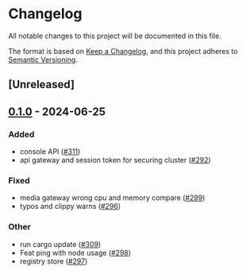 # Changelog
All notable changes to this project will be documented in this file.

The format is based on [Keep a Changelog](https://keepachangelog.com/en/1.0.0/),
and this project adheres to [Semantic Versioning](https://semver.org/spec/v2.0.0.html).

## [Unreleased]

## [0.1.0](https://github.com/8xFF/atm0s-media-server/releases/tag/media-server-gateway-v0.1.0) - 2024-06-25

### Added
- console API ([#311](https://github.com/8xFF/atm0s-media-server/pull/311))
- api gateway and session token for securing cluster ([#292](https://github.com/8xFF/atm0s-media-server/pull/292))

### Fixed
- media gateway wrong cpu and memory compare ([#299](https://github.com/8xFF/atm0s-media-server/pull/299))
- typos and clippy warns ([#296](https://github.com/8xFF/atm0s-media-server/pull/296))

### Other
- run cargo update ([#309](https://github.com/8xFF/atm0s-media-server/pull/309))
- Feat ping with node usage ([#298](https://github.com/8xFF/atm0s-media-server/pull/298))
- registry store ([#297](https://github.com/8xFF/atm0s-media-server/pull/297))
